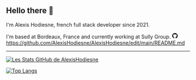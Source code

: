 ## Hello there 👋

I'm Alexis Hodiesne, french full stack developer since 2021.

I'm based at Bordeaux, France and currently working at Sully Group.
![alt text](https://github.com/AlexisHodiesne/AlexisHodiesne/blob/main/github.png)
https://github.com/AlexisHodiesne/AlexisHodiesne/edit/main/README.md


---

[![Les Stats GitHub de AlexisHodiesne](https://github-readme-stats.vercel.app/api?username=alexishodiesne&theme=dracula&show_icons=true)](https://github.com/anuraghazra/github-readme-stats)

[![Top Langs](https://github-readme-stats.vercel.app/api/top-langs/?username=alexishodiesne&theme=dracula&layout=compact)](https://github.com/anuraghazra/github-readme-stats)
